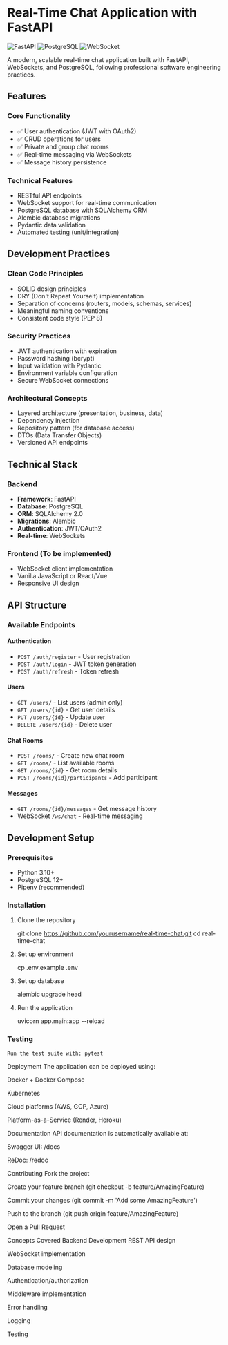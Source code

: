 # Real-Time Chat Application with FastAPI

![FastAPI](https://img.shields.io/badge/FastAPI-005571?style=for-the-badge&logo=fastapi)
![PostgreSQL](https://img.shields.io/badge/PostgreSQL-316192?style=for-the-badge&logo=postgresql&logoColor=white)
![WebSocket](https://img.shields.io/badge/WebSocket-010101?style=for-the-badge&logo=websocket&logoColor=white)

A modern, scalable real-time chat application built with FastAPI, WebSockets, and PostgreSQL, following professional software engineering practices.

## Features

### Core Functionality
- ✅ User authentication (JWT with OAuth2)
- ✅ CRUD operations for users
- ✅ Private and group chat rooms
- ✅ Real-time messaging via WebSockets
- ✅ Message history persistence

### Technical Features
- RESTful API endpoints
- WebSocket support for real-time communication
- PostgreSQL database with SQLAlchemy ORM
- Alembic database migrations
- Pydantic data validation
- Automated testing (unit/integration)

## Development Practices

### Clean Code Principles
- SOLID design principles
- DRY (Don't Repeat Yourself) implementation
- Separation of concerns (routers, models, schemas, services)
- Meaningful naming conventions
- Consistent code style (PEP 8)

### Security Practices
- JWT authentication with expiration
- Password hashing (bcrypt)
- Input validation with Pydantic
- Environment variable configuration
- Secure WebSocket connections

### Architectural Concepts
- Layered architecture (presentation, business, data)
- Dependency injection
- Repository pattern (for database access)
- DTOs (Data Transfer Objects)
- Versioned API endpoints

## Technical Stack

### Backend
- **Framework**: FastAPI
- **Database**: PostgreSQL
- **ORM**: SQLAlchemy 2.0
- **Migrations**: Alembic
- **Authentication**: JWT/OAuth2
- **Real-time**: WebSockets

### Frontend (To be implemented)
- WebSocket client implementation
- Vanilla JavaScript or React/Vue
- Responsive UI design

## API Structure

### Available Endpoints

#### Authentication
- `POST /auth/register` - User registration
- `POST /auth/login` - JWT token generation
- `POST /auth/refresh` - Token refresh

#### Users
- `GET /users/` - List users (admin only)
- `GET /users/{id}` - Get user details
- `PUT /users/{id}` - Update user
- `DELETE /users/{id}` - Delete user

#### Chat Rooms
- `POST /rooms/` - Create new chat room
- `GET /rooms/` - List available rooms
- `GET /rooms/{id}` - Get room details
- `POST /rooms/{id}/participants` - Add participant

#### Messages
- `GET /rooms/{id}/messages` - Get message history
- WebSocket `/ws/chat` - Real-time messaging

## Development Setup

### Prerequisites
- Python 3.10+
- PostgreSQL 12+
- Pipenv (recommended)

### Installation
1. Clone the repository
  
   git clone https://github.com/yourusername/real-time-chat.git
   cd real-time-chat

2. Set up environment

    cp .env.example .env

3. Set up database

    alembic upgrade head

4. Run the application

    uvicorn app.main:app --reload

### Testing 

    Run the test suite with: pytest

Deployment
The application can be deployed using:

Docker + Docker Compose

Kubernetes

Cloud platforms (AWS, GCP, Azure)

Platform-as-a-Service (Render, Heroku)

Documentation
API documentation is automatically available at:

Swagger UI: /docs

ReDoc: /redoc

Contributing
Fork the project

Create your feature branch (git checkout -b feature/AmazingFeature)

Commit your changes (git commit -m 'Add some AmazingFeature')

Push to the branch (git push origin feature/AmazingFeature)

Open a Pull Request

Concepts Covered
Backend Development
REST API design

WebSocket implementation

Database modeling

Authentication/authorization

Middleware implementation

Error handling

Logging

Testing

